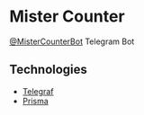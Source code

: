 # Mister Counter

[@MisterCounterBot](https://t.me/MisterCounterBot) Telegram Bot

## Technologies

- [Telegraf](https://github.com/telegraf/telegraf)
- [Prisma](https://www.prisma.io/docs/getting-started/quickstart)
